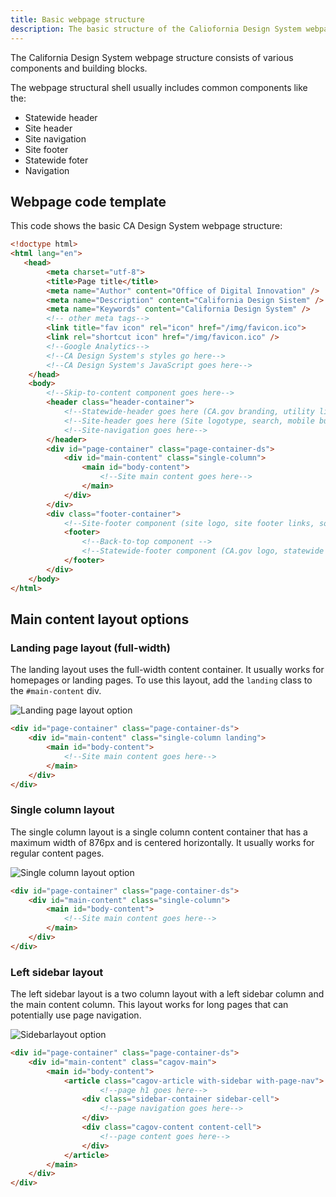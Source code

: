 ```yaml
---
title: Basic webpage structure
description: The basic structure of the Caliofornia Design System webpage.
---
```


<p class="text-lead">The California Design System webpage structure consists of various components and building blocks.</p>

The webpage structural shell usually includes common components like the:

- Statewide header
- Site header
- Site navigation
- Site footer
- Statewide foter
- Navigation

## Webpage code template
This code shows the basic CA Design System webpage structure:

<html-preview>

```html
<!doctype html>
<html lang="en">
   <head>
		<meta charset="utf-8">
		<title>Page title</title>
		<meta name="Author" content="Office of Digital Innovation" />
		<meta name="Description" content="California Design Sistem" />
		<meta name="Keywords" content="California Design System" />
		<!-- other meta tags-->
		<link title="fav icon" rel="icon" href="/img/favicon.ico">
  		<link rel="shortcut icon" href="/img/favicon.ico" />
  		<!--Google Analytics-->
		<!--CA Design System's styles go here-->
		<!--CA Design System's JavaScript goes here-->
	</head>
	<body>
		<!--Skip-to-content component goes here-->
		<header class="header-container">
			<!--Statewide-header goes here (CA.gov branding, utility links)-->
			<!--Site-header goes here (Site logotype, search, mobile buttons)-->
			<!--Site-navigation goes here-->
		</header>
		<div id="page-container" class="page-container-ds">
			<div id="main-content" class="single-column">
				<main id="body-content">
					<!--Site main content goes here-->
				</main>
			</div>
		</div>
		<div class="footer-container">
			<!--Site-footer component (site logo, site footer links, social links)-->
			<footer>
				<!--Back-to-top component -->
				<!--Statewide-footer component (CA.gov logo, statewide footer links)-->
			</footer>
		</div>
	</body>
</html>
```

</html-preview>


## Main content layout options

### Landing page layout (full-width)
The landing layout uses the full-width content container. It usually works for homepages or landing pages. To use this layout, add the `landing` class to the `#main-content` div.

<div class="cagov-article with-sidebar gap-3 p-x-0">
<div class="m-t-3">
<img class="img-fluid" src="/img/layout-landing.png" alt="Landing page layout option">
</div>

<div class="code-block overflow-auto">
<html-preview>

```html
<div id="page-container" class="page-container-ds">
	<div id="main-content" class="single-column landing">
		<main id="body-content">
			<!--Site main content goes here-->
		</main>
	</div>
</div>
```
</html-preview>
</div>
</div>


### Single column layout
The single column layout is a single column content container that has a maximum width of 876px and is centered horizontally. It usually works for regular content pages.

<div class="cagov-article with-sidebar gap-3 p-x-0">
	<div class="m-t-3">
		<img class="img-fluid" src="/img/layout-single.png" alt="Single column layout option">
	</div>

<div class="code-block overflow-auto">
<html-preview>

```html
<div id="page-container" class="page-container-ds">
	<div id="main-content" class="single-column">
		<main id="body-content">
			<!--Site main content goes here-->
		</main>
	</div>
</div>
```
</html-preview>
</div>
</div>


### Left sidebar layout
The left sidebar layout is a two column layout with a left sidebar column and the main content column. This layout works for long pages that can potentially use page navigation.

<div class="cagov-article with-sidebar gap-3 p-x-0">
	<div class="m-t-3">
		<img class="img-fluid" src="/img/layout-sidebar.png" alt="Sidebarlayout option">
	</div>

<div class="code-block overflow-auto">
<html-preview>

```html
<div id="page-container" class="page-container-ds">
	<div id="main-content" class="cagov-main">
		<main id="body-content">
			<article class="cagov-article with-sidebar with-page-nav">
					<!--page h1 goes here-->
				<div class="sidebar-container sidebar-cell">
					<!--page navigation goes here-->
				</div>
				<div class="cagov-content content-cell">
					<!--page content goes here-->
				</div>
			</article>
		</main>
	</div>
</div>
```
</html-preview>
</div>
</div>
